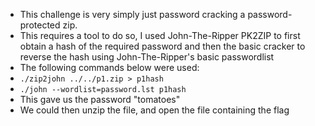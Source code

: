 - This challenge is very simply just password cracking a password-protected zip.
- This requires a tool to do so, I used John-The-Ripper PK2ZIP to first obtain a hash of the required password and then the basic cracker to reverse the hash using John-The-Ripper's basic passwordlist
- The following commands below were used:
- ```./zip2john ../../p1.zip > p1hash```
- ```./john --wordlist=password.lst p1hash```
- This gave us the password "tomatoes"
- We could then unzip the file, and open the file containing the flag
